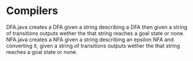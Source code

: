 # Compilers
DFA.java creates a DFA given a string describing a DFA then given a string of transitions outputs wether the that string reaches a goal state or none.
NFA.java creates a NFA given a string describing an epsilon NFA and converting it, given a string of transitions outputs wether the that string reaches a goal state or none.
